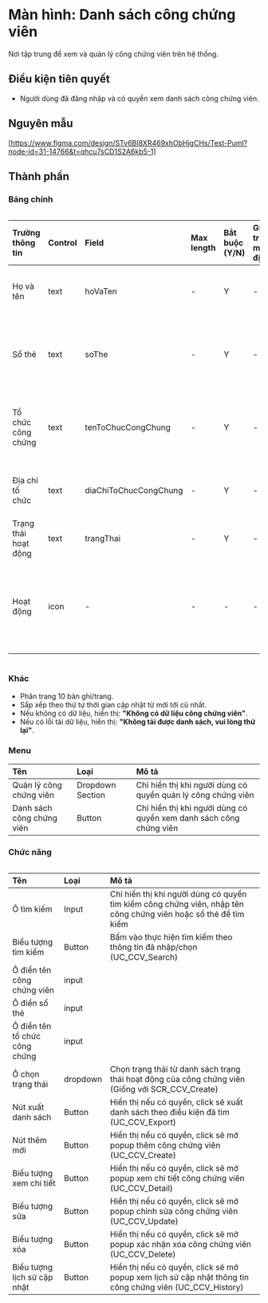 # Màn hình: Danh sách công chứng viên
Nơi tập trung để xem và quản lý công chứng viên trên hệ thống.

## Điều kiện tiên quyết
- Người dùng đã đăng nhập và có quyền xem danh sách công chứng viên.

## Nguyên mẫu
[https://www.figma.com/design/STv6BI8XR469xhObHjgCHs/Test-Puml?node-id=31-14766&t=qhcu7sCD1S2A6kb5-1]

## Thành phần

### Bảng chính

<div style="overflow-x:auto">

| Trường thông tin     | Control | Field                 | Max length | Bắt buộc (Y/N) | Giá trị mặc định | Cho phép sửa (Y/N) | Mô tả                                           |
|:---------------------|:--------|:----------------------|:-----------|:---------------|:-----------------|:-------------------|:------------------------------------------------|
| Họ và tên            | text    | hoVaTen               | -          | Y              | -                | -                  | Họ và tên công chứng viên                       |
| Số thẻ               | text    | soThe                 | -          | Y              | -                | -                  | Số hiệu thẻ hành nghề công chứng                |
| Tổ chức công chứng   | text    | tenToChucCongChung    | -          | Y              | -                | -                  | Tên tổ chức công chứng đang hành nghề           |
| Địa chỉ tổ chức      | text    | diaChiToChucCongChung | -          | Y              | -                | -                  | Địa chỉ tổ chức công chứng                      |
| Trạng thái hoạt động | text    | trangThai             | -          | Y              | -                | -                  | Trạng thái hoạt động                            |
| Hoạt động            | icon    | -                     | -          | -              | -                | -                  | Xem chi tiết, Sửa, Xóa, Xem lịch sử (tùy quyền) |

</div>

### Khác
- Phân trang 10 bản ghi/trang.  
- Sắp xếp theo thứ tự thời gian cập nhật từ mới tới cũ nhất.  
- Nếu không có dữ liệu, hiển thị: **"Không có dữ liệu công chứng viên"**.  
- Nếu có lỗi tải dữ liệu, hiển thị: **"Không tải được danh sách, vui lòng thử lại"**.  

### Menu
| Tên                       | Loại             | Mô tả                                                              |
|:--------------------------|:-----------------|:-------------------------------------------------------------------|
| Quản lý công chứng viên   | Dropdown Section | Chỉ hiển thị khi người dùng có quyền quản lý công chứng viên       |
| Danh sách công chứng viên | Button           | Chỉ hiển thị khi người dùng có quyền xem danh sách công chứng viên |

### Chức năng

<div style="overflow-x:auto">

| Tên                           | Loại     | Mô tả                                                                                                           |
|:------------------------------|:---------|:----------------------------------------------------------------------------------------------------------------|
| Ô tìm kiếm                    | Input    | Chỉ hiển thị khi người dùng có quyền tìm kiếm công chứng viên, nhập tên công chứng viên hoặc số thẻ để tìm kiếm |
| Biểu tượng tìm kiếm           | Button   | Bấm vào thực hiện tìm kiếm theo thông tin đã nhập/chọn (UC_CCV_Search)                                          |
| Ô điền tên công chứng viên    | input    |                                                                                                                 |
| Ô điền số thẻ                 | input    |                                                                                                                 |
| Ô điền tên tổ chức công chứng | input    |                                                                                                                 |
| Ô chọn trạng thái             | dropdown | Chọn trạng thái từ danh sách trạng thái hoạt động của công chứng viên (Giống với SCR_CCV_Create)                |
| Nút xuất danh sách            | Button   | Hiển thị nếu có quyền, click sẽ xuất danh sách theo điều kiện đã tìm (UC_CCV_Export)                            |
| Nút thêm mới                  | Button   | Hiển thị nếu có quyền, click sẽ mở popup thêm công chứng viên (UC_CCV_Create)                                   |
| Biểu tượng xem chi tiết       | Button   | Hiển thị nếu có quyền, click sẽ mở popup xem chi tiết công chứng viên (UC_CCV_Detail)                           |
| Biểu tượng sửa                | Button   | Hiển thị nếu có quyền, click sẽ mở popup chỉnh sửa công chứng viên (UC_CCV_Update)                              |
| Biểu tượng xóa                | Button   | Hiển thị nếu có quyền, click sẽ mở popup xác nhận xóa công chứng viên (UC_CCV_Delete)                           |
| Biểu tượng lịch sử cập nhật   | Button   | Hiển thị nếu có quyền, click sẽ mở popup xem lịch sử cập nhật thông tin công chứng viên (UC_CCV_History)        |

</div>
